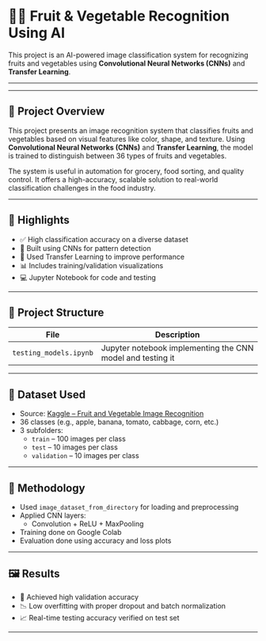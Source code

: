 # 🍎🥦 Fruit & Vegetable Recognition Using AI

This project is an AI-powered image classification system for recognizing fruits and vegetables using **Convolutional Neural Networks (CNNs)** and **Transfer Learning**.

---
---

## 🧾 Project Overview

This project presents an image recognition system that classifies fruits and vegetables based on visual features like color, shape, and texture. Using **Convolutional Neural Networks (CNNs)** and **Transfer Learning**, the model is trained to distinguish between 36 types of fruits and vegetables.

The system is useful in automation for grocery, food sorting, and quality control. It offers a high-accuracy, scalable solution to real-world classification challenges in the food industry.

---


## 📌 Highlights

- ✅ High classification accuracy on a diverse dataset
- 🧠 Built using CNNs for pattern detection
- 🧪 Used Transfer Learning to improve performance
- 📊 Includes training/validation visualizations
- 💻 Jupyter Notebook for code and testing

---

## 📂 Project Structure

| File | Description |
|------|-------------|
| `testing_models.ipynb` | Jupyter notebook implementing the CNN model and testing it |

---

## 🧠 Dataset Used

- Source: [Kaggle – Fruit and Vegetable Image Recognition](https://www.kaggle.com/datasets/kritikseth/fruit-and-vegetable-image-recognition)
- 36 classes (e.g., apple, banana, tomato, cabbage, corn, etc.)
- 3 subfolders:
  - `train` – 100 images per class
  - `test` – 10 images per class
  - `validation` – 10 images per class

---

## 🧪 Methodology

- Used `image_dataset_from_directory` for loading and preprocessing
- Applied CNN layers:
  - Convolution + ReLU + MaxPooling
- Training done on Google Colab
- Evaluation done using accuracy and loss plots

---

## 🖼️ Results

- 🧠 Achieved high validation accuracy
- 📉 Low overfitting with proper dropout and batch normalization
- 📈 Real-time testing accuracy verified on test set

---


